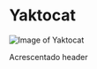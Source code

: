 # Yaktocat

![Image of Yaktocat](https://octodex.github.com/images/yaktocat.png)

Acrescentado header
